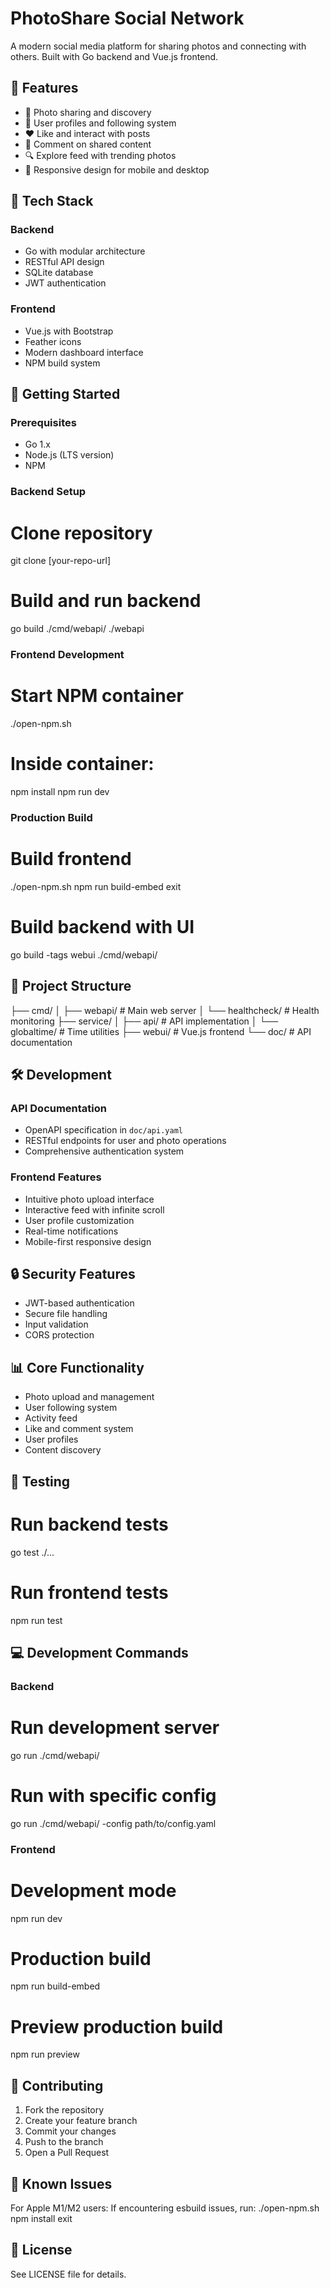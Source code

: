 # PhotoShare Social Network

A modern social media platform for sharing photos and connecting with others. Built with Go backend and Vue.js frontend.

## 🌟 Features

- 📸 Photo sharing and discovery
- 👤 User profiles and following system
- ❤️ Like and interact with posts
- 💬 Comment on shared content
- 🔍 Explore feed with trending photos
- 📱 Responsive design for mobile and desktop

## 🔧 Tech Stack

### Backend
- Go with modular architecture
- RESTful API design
- SQLite database
- JWT authentication

### Frontend
- Vue.js with Bootstrap
- Feather icons
- Modern dashboard interface
- NPM build system

## 🚀 Getting Started

### Prerequisites
- Go 1.x
- Node.js (LTS version)
- NPM

### Backend Setup
# Clone repository
git clone [your-repo-url]

# Build and run backend
go build ./cmd/webapi/
./webapi

### Frontend Development
# Start NPM container
./open-npm.sh

# Inside container:
npm install
npm run dev

### Production Build
# Build frontend
./open-npm.sh
npm run build-embed
exit

# Build backend with UI
go build -tags webui ./cmd/webapi/

## 📁 Project Structure

├── cmd/
│   ├── webapi/         # Main web server
│   └── healthcheck/    # Health monitoring
├── service/
│   ├── api/           # API implementation
│   └── globaltime/    # Time utilities
├── webui/             # Vue.js frontend
└── doc/              # API documentation

## 🛠️ Development

### API Documentation
- OpenAPI specification in `doc/api.yaml`
- RESTful endpoints for user and photo operations
- Comprehensive authentication system

### Frontend Features
- Intuitive photo upload interface
- Interactive feed with infinite scroll
- User profile customization
- Real-time notifications
- Mobile-first responsive design

## 🔒 Security Features
- JWT-based authentication
- Secure file handling
- Input validation
- CORS protection

## 📊 Core Functionality
- Photo upload and management
- User following system
- Activity feed
- Like and comment system
- User profiles
- Content discovery

## 🧪 Testing
# Run backend tests
go test ./...

# Run frontend tests
npm run test

## 💻 Development Commands

### Backend
# Run development server
go run ./cmd/webapi/

# Run with specific config
go run ./cmd/webapi/ -config path/to/config.yaml

### Frontend
# Development mode
npm run dev

# Production build
npm run build-embed

# Preview production build
npm run preview

## 📝 Contributing
1. Fork the repository
2. Create your feature branch
3. Commit your changes
4. Push to the branch
5. Open a Pull Request

## 🐛 Known Issues
For Apple M1/M2 users: If encountering esbuild issues, run:
./open-npm.sh
npm install
exit

## 📄 License
See LICENSE file for details.
```
